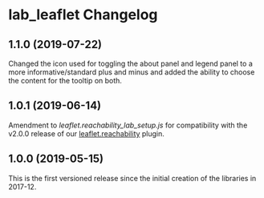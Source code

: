 # lab_leaflet Changelog

## 1.1.0 (2019-07-22)

Changed the icon used for toggling the about panel and legend panel to a more informative/standard plus and minus and added the ability to choose the content for the tooltip on both.

## 1.0.1 (2019-06-14)

Amendment to *leaflet.reachability_lab_setup.js* for compatibility with the v2.0.0 release of our [leaflet.reachability](https://github.com/traffordDataLab/leaflet.reachability) plugin.

## 1.0.0 (2019-05-15)

This is the first versioned release since the initial creation of the libraries in 2017-12.
